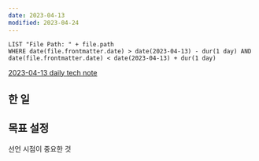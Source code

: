```yaml
---
date: 2023-04-13
modified: 2023-04-24
---
```


```dataview
LIST "File Path: " + file.path
WHERE date(file.frontmatter.date) > date(2023-04-13) - dur(1 day) AND date(file.frontmatter.date) < date(2023-04-13) + dur(1 day)
```

[2023-04-13 daily tech note](src/contents/topic/tech-review/T2023-04-13/T2023-04-13.md)

## 한 일

## 목표 설정

선언 시점이 중요한 것
